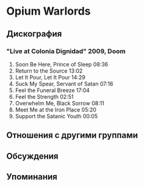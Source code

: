 # Opium Warlords



## Дискография

### "Live at Colonia Dignidad" 2009, Doom

1. Soon Be Here, Prince of Sleep 08:36  
2. Return to the Source 13:02 
3. Let It Pour, Let It Pour 14:29 
4. Suck My Spear, Servant of Satan 07:16  
5. Feel the Funeral Breeze 17:04 
6. Feel the Strength 02:51  
7. Overwhelm Me, Black Sorrow 08:11  
8. Meet Me at the Iron Place 05:20  
9. Support the Satanic Youth 00:05 


## Отношения с другими группами


## Обсуждения


## Упоминания


